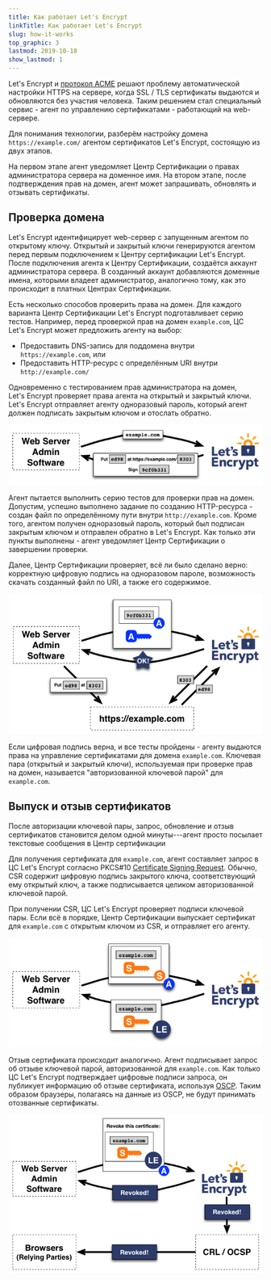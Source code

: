 ```yaml
---
title: Как работает Let's Encrypt
linkTitle: Как работает Let's Encrypt
slug: how-it-works
top_graphic: 3
lastmod: 2019-10-18
show_lastmod: 1
---
```



Let's&nbsp;Encrypt и [протокол ACME](https://tools.ietf.org/html/rfc8555) решают проблему автоматической настройки HTTPS на сервере, когда SSL / TLS сертификаты выдаются и обновляются без участия человека. Таким решением стал специальный сервис - агент по управлению сертификатами - работающий на web-сервере.

Для понимания технологии, разберём настройку домена `https://example.com/` агентом сертификатов Let's&nbsp;Encrypt, состоящую из двух этапов.

На первом этапе агент уведомляет Центр Сертификации о правах администратора сервера на доменное имя. На втором этапе, после подтверждения прав на домен, агент может запрашивать, обновлять и отзывать сертификаты.

## Проверка домена

Let's&nbsp;Encrypt идентифицирует web-сервер с запущенным агентом по открытому ключу. Открытый и закрытый ключи генерируются агентом перед первым подключением к Центру сертификации Let's&nbsp;Encrypt. После подключения агента к Центру Сертификации, создаётся аккаунт администратора сервера. В созданный аккаунт добавляются доменные имена, которыми владеет администратор, аналогично тому, как это происходит в платных Центрах Сертификации.

Есть несколько способов проверить права на домен. Для каждого варианта Центр Сертификации Let's&nbsp;Encrypt подготавливает серию тестов. Например, перед проверкой прав на домен `example.com`, ЦС Let's&nbsp;Encrypt может предложить агенту на выбор:

* Предоставить DNS-запись для поддомена внутри `https://example.com`, или
* Предоставить HTTP-ресурс с определённым URI внутри `http://example.com/`

Одновременно с тестированием прав администратора на домен, Let's&nbsp;Encrypt проверяет права агента на открытый и закрытый ключи. Let's&nbsp;Encrypt отправляет агенту одноразовый пароль, который агент должен подписать закрытым ключом и отослать обратно.

<div class="howitworks-figure">
<img alt="Requesting challenges to validate example.com"
     src="/images/howitworks_challenge.png"/>
</div>

Агент пытается выполнить серию тестов для проверки прав на домен. Допустим, успешно выполнено задание по созданию HTTP-ресурса - создан файл по определённому пути внутри `http://example.com`. Кроме того, агентом получен одноразовый пароль, который был подписан закрытым ключом и отправлен обратно в Let's&nbsp;Encrypt. Как только эти пункты выполнены - агент уведомляет Центр Сертификации о завершении проверки.

Далее, Центр Сертификации проверяет, всё ли было сделано верно: корректную цифровую подпись на одноразовом пароле, возможность скачать созданный файл по URI, а также его содержимое.

<div class="howitworks-figure">
<img alt="Requesting authorization to act for example.com"
     src="/images/howitworks_authorization.png"/>
</div>

Если цифровая подпись верна, и все тесты пройдены - агенту выдаются права на управление сертификатами для домена `example.com`. Ключевая пара (открытый и закрытый ключи), используемая при проверке прав на домен, называется "авторизованной ключевой парой" для `example.com`.

## Выпуск и отзыв сертификатов

После авторизации ключевой пары, запрос, обновление и отзыв сертификатов становится делом одной минуты---агент просто посылает текстовые сообщения в Центр сертификации

Для получения сертификата для `example.com`, агент составляет запрос в ЦС Let's&nbsp;Encrypt согласно PKCS#10 [Certificate Signing Request](https://tools.ietf.org/html/rfc2986). Обычно, CSR содержит цифровую подпись закрытого ключа, соответствующий ему открытый ключ, а также подписывается целиком авторизованной ключевой парой.

При получении CSR, ЦС Let's&nbsp;Encrypt проверяет подписи ключевой пары. Если всё в порядке, Центр Сертификации выпускает сертификат для `example.com` с открытым ключом из CSR, и отправляет его агенту.

<div class="howitworks-figure">
<img alt="Requesting a certificate for example.com"
     src="/images/howitworks_certificate.png"/>
</div>

Отзыв сертификата происходит аналогично. Агент подписывает запрос об отзыве ключевой парой, авторизованной для `example.com`. Как только ЦС Let's&nbsp;Encrypt подтверждает цифровые подписи запроса, он публикует информацию об отзыве сертификата, используя [OSCP](https://en.wikipedia.org/wiki/Online_Certificate_Status_Protocol). Таким образом браузеры, полагаясь на данные из OSCP, не будут принимать отозванные сертификаты.

<div class="howitworks-figure">
<img alt="Requesting revocation of a certificate for example.com"
     src="/images/howitworks_revocation.png"/>
</div>
